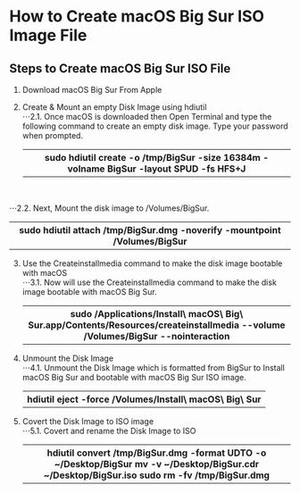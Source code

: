 # How to Create macOS Big Sur ISO Image File

## Steps to Create macOS Big Sur ISO File

   1. Download macOS Big Sur From Apple

   2. Create & Mount an empty Disk Image using hdiutil<br>
   ⋅⋅⋅2.1. Once macOS is downloaded then Open Terminal and type the following command to create an empty disk image. Type your password when prompted.<br>
      <table> <th>sudo hdiutil create -o /tmp/BigSur -size 16384m -volname BigSur -layout SPUD -fs HFS+J </th> </table><br>
   ⋅⋅⋅2.2. Next, Mount the disk image to /Volumes/BigSur.<br>
      <table> <th>sudo hdiutil attach /tmp/BigSur.dmg -noverify -mountpoint /Volumes/BigSur</th> </table>   
      
   3. Use the Createinstallmedia command to make the disk image bootable with macOS<br>
   ⋅⋅⋅3.1. Now will use the Createinstallmedia command to make the disk image bootable with macOS Big Sur.
       <table> <th>sudo /Applications/Install\ macOS\ Big\ Sur.app/Contents/Resources/createinstallmedia --volume /Volumes/BigSur --nointeraction</th> </table>

   4. Unmount the Disk Image<br>
   ⋅⋅⋅4.1. Unmount the Disk Image which is formatted from BigSur to Install macOS Big Sur and bootable with macOS Big Sur ISO image.
       <table> <th>hdiutil eject -force /Volumes/Install\ macOS\ Big\ Sur</th> </table>
   
   5. Covert the Disk Image to ISO image<br>
   ⋅⋅⋅5.1. Covert and rename the Disk Image to ISO
       <table> <th>hdiutil convert /tmp/BigSur.dmg -format UDTO -o ~/Desktop/BigSur
       mv -v ~/Desktop/BigSur.cdr ~/Desktop/BigSur.iso
       sudo rm -fv /tmp/BigSur.dmg</th> </table>
